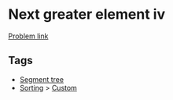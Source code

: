 # Next greater element iv

[Problem link](https://leetcode.com/problems/next-greater-element-iv/)

## Tags

* [Segment tree](/README.md#Segment_tree)
* [Sorting](/README.md#Sorting) > [Custom](/README.md#Sorting-Custom)
